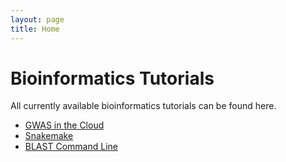 ```yaml
---
layout: page
title: Home
---
```


Bioinformatics Tutorials
===========================================

All currently available bioinformatics tutorials can be found here.


- [GWAS in the Cloud](./GWAS-in-the-cloud/index.md)
- [Snakemake](./Snakemake/index.md)
- [BLAST Command Line](/BLAST-Commmand-Line/BLAST4.MD)


